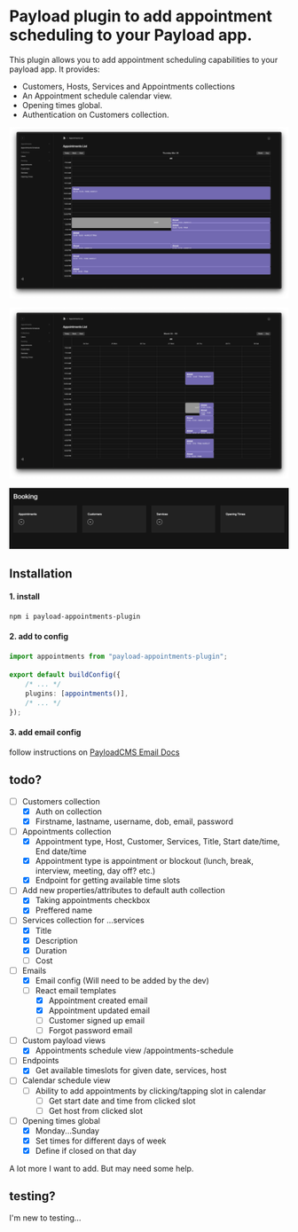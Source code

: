 # Payload plugin to add appointment scheduling to your Payload app.

This plugin allows you to add appointment scheduling capabilities to your payload app. It provides:
- Customers, Hosts, Services and Appointments collections
- An Appointment schedule calendar view.
- Opening times global.
- Authentication on Customers collection.

![Appointments List day](./images/appointments-list-day.png)

![Appointments List week](./images/appointments-list-week.png)

![Collections](./images/collections.png)

## Installation

#### 1. install

`npm i payload-appointments-plugin`

#### 2. add to config

```typescript
import appointments from "payload-appointments-plugin";

export default buildConfig({
	/* ... */
	plugins: [appointments()],
	/* ... */
});
```

#### 3. add email config

follow instructions on [PayloadCMS Email Docs](https://payloadcms.com/docs/email/overview)

## todo?

- [ ] Customers collection
  - [x] Auth on collection
  - [x] Firstname, lastname, username, dob, email, password
- [ ] Appointments collection
  - [x] Appointment type, Host, Customer, Services, Title, Start date/time, End date/time
  - [x] Appointment type is appointment or blockout (lunch, break, interview, meeting, day off? etc.)
  - [x] Endpoint for getting available time slots 
- [ ] Add new properties/attributes to default auth collection
  - [x] Taking appointments checkbox
  - [x] Preffered name
- [ ] Services collection for ...services
  - [x] Title
  - [x] Description
  - [x] Duration
  - [ ] Cost
- [ ] Emails
  - [x] Email config (Will need to be added by the dev)
  - [ ] React email templates
    - [x] Appointment created email
    - [x] Appointment updated email
    - [ ] Customer signed up email
    - [ ] Forgot password email
- [ ] Custom payload views
  - [x] Appointments schedule view /appointments-schedule
- [ ] Endpoints
  - [x] Get available timeslots for given date, services, host
- [ ] Calendar schedule view
  - [ ] Ability to add appointments by clicking/tapping slot in calendar
    - [ ] Get start date and time from clicked slot
    - [ ] Get host from clicked slot
- [ ] Opening times global
  - [x] Monday...Sunday
  - [x] Set times for different days of week
  - [x] Define if closed on that day

A lot more I want to add. But may need some help.

## testing?

I'm new to testing...